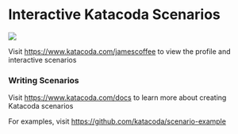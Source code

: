 # Interactive Katacoda Scenarios

[![](http://shields.katacoda.com/katacoda/jamescoffee/count.svg)](https://www.katacoda.com/jamescoffee "Get your profile on Katacoda.com")

Visit https://www.katacoda.com/jamescoffee to view the profile and interactive scenarios

### Writing Scenarios
Visit https://www.katacoda.com/docs to learn more about creating Katacoda scenarios

For examples, visit https://github.com/katacoda/scenario-example
